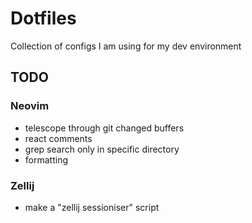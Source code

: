 # Dotfiles
Collection of configs I am using for my dev environment


## TODO

### Neovim
- telescope through git changed buffers
- react comments
- grep search only in specific directory
- formatting

### Zellij
- make a "zellij sessioniser" script
